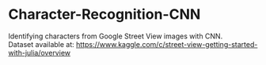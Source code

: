 # Character-Recognition-CNN
Identifying characters from Google Street View images with CNN.
<br>
Dataset available at: https://www.kaggle.com/c/street-view-getting-started-with-julia/overview
